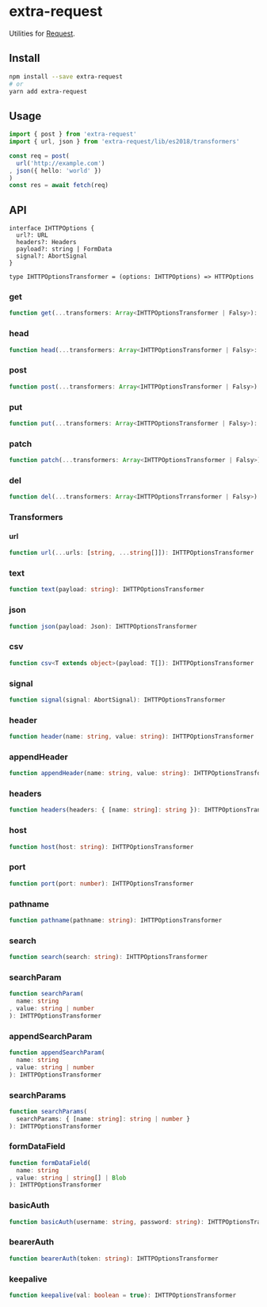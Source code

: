 # extra-request

Utilities for [Request](https://developer.mozilla.org/en-US/docs/Web/API/Request).

## Install

```sh
npm install --save extra-request
# or
yarn add extra-request
```

## Usage

```ts
import { post } from 'extra-request'
import { url, json } from 'extra-request/lib/es2018/transformers'

const req = post(
  url('http://example.com')
, json({ hello: 'world' })
)
const res = await fetch(req)
```

## API

```
interface IHTTPOptions {
  url?: URL
  headers?: Headers
  payload?: string | FormData
  signal?: AbortSignal
}

type IHTTPOptionsTransformer = (options: IHTTPOptions) => HTTPOptions
```

### get

```ts
function get(...transformers: Array<IHTTPOptionsTransformer | Falsy>): Request
```

### head

```ts
function head(...transformers: Array<IHTTPOptionsTransformer | Falsy>: Request
```

### post

```ts
function post(...transformers: Array<IHTTPOptionsTransformer | Falsy>): Request
```

### put

```ts
function put(...transformers: Array<IHTTPOptionsTransformer | Falsy>): Request
```

### patch

```ts
function patch(...transformers: Array<IHTTPOptionsTransformer | Falsy>): Request
```

### del

```ts
function del(...transformers: Array<IHTTPOptionsTrransformer | Falsy>): Request
```

### Transformers

#### url

```ts
function url(...urls: [string, ...string[]]): IHTTPOptionsTransformer
```

### text

```ts
function text(payload: string): IHTTPOptionsTransformer
```

### json

```ts
function json(payload: Json): IHTTPOptionsTransformer
```

### csv

```ts
function csv<T extends object>(payload: T[]): IHTTPOptionsTransformer
```

### signal

```ts
function signal(signal: AbortSignal): IHTTPOptionsTransformer
```

### header

```ts
function header(name: string, value: string): IHTTPOptionsTransformer
```

### appendHeader

```ts
function appendHeader(name: string, value: string): IHTTPOptionsTransformer
```

### headers

```ts
function headers(headers: { [name: string]: string }): IHTTPOptionsTransformer
```

### host

```ts
function host(host: string): IHTTPOptionsTransformer
```

### port

```ts
function port(port: number): IHTTPOptionsTransformer
```

### pathname

```ts
function pathname(pathname: string): IHTTPOptionsTransformer
```

### search

```ts
function search(search: string): IHTTPOptionsTransformer
```

### searchParam

```ts
function searchParam(
  name: string
, value: string | number
): IHTTPOptionsTransformer
```

### appendSearchParam

```ts
function appendSearchParam(
  name: string
, value: string | number
): IHTTPOptionsTransformer
```

### searchParams

```ts
function searchParams(
  searchParams: { [name: string]: string | number }
): IHTTPOptionsTransformer
```

### formDataField

```ts
function formDataField(
  name: string
, value: string | string[] | Blob
): IHTTPOptionsTransformer
```

### basicAuth

```ts
function basicAuth(username: string, password: string): IHTTPOptionsTransformer
```

### bearerAuth

```ts
function bearerAuth(token: string): IHTTPOptionsTransformer
```

### keepalive

```ts
function keepalive(val: boolean = true): IHTTPOptionsTransformer
```
